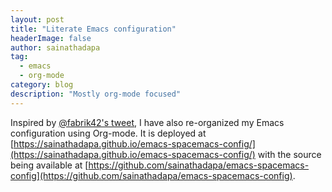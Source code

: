 ```yaml
---
layout: post
title: "Literate Emacs configuration"
headerImage: false
author: sainathadapa
tag:
  - emacs
  - org-mode
category: blog
description: "Mostly org-mode focused"
---
```


Inspired by [@fabrik42's tweet](https://twitter.com/fabrik42/status/1100695654177878016), I have also re-organized my Emacs configuration using Org-mode. It is deployed at [https://sainathadapa.github.io/emacs-spacemacs-config/](https://sainathadapa.github.io/emacs-spacemacs-config/) with the source being available at [https://github.com/sainathadapa/emacs-spacemacs-config](https://github.com/sainathadapa/emacs-spacemacs-config).